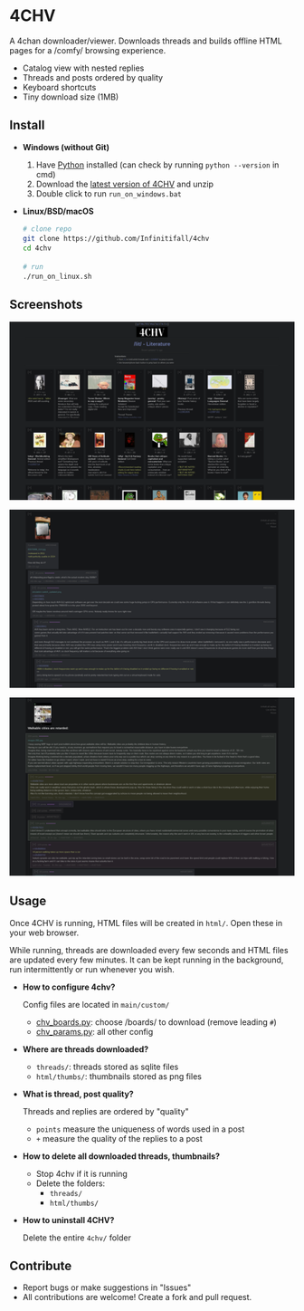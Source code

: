 # 4CHV

A 4chan downloader/viewer. Downloads threads and builds offline HTML pages for a /comfy/ browsing experience.

- Catalog view with nested replies
- Threads and posts ordered by quality
- Keyboard shortcuts
- Tiny download size (1MB)


## Install

- **Windows (without Git)**
  1. Have [Python](https://www.python.org/downloads/) installed (can check by running `python --version` in cmd)
  2. Download the [latest version of 4CHV](https://github.com/Infinitifall/4chv/archive/refs/heads/main.zip) and unzip
  3. Double click to run `run_on_windows.bat`


- **Linux/BSD/macOS**

  ```bash
  # clone repo
  git clone https://github.com/Infinitifall/4chv
  cd 4chv

  # run
  ./run_on_linux.sh
  ```


## Screenshots

![screenshot](screenshots/screenshot2.png)

![screenshot](screenshots/screenshot.png)

![screenshot](screenshots/screenshot3.png)


## Usage

Once 4CHV is running, HTML files will be created in `html/`. Open these in your web browser.

While running, threads are downloaded every few seconds and HTML files are updated every few minutes. It can be kept running in the background, run intermittently or run whenever you wish.


- **How to configure 4chv?**

  Config files are located in `main/custom/`
  - [chv_boards.py](./main/custom/chv_boards.py): choose /boards/ to download (remove leading `#`)
  - [chv_params.py](./main/custom/chv_params.py): all other config

- **Where are threads downloaded?**
  - `threads/`: threads stored as sqlite files
  - `html/thumbs/`: thumbnails stored as png files

- **What is thread, post quality?**

  Threads and replies are ordered by "quality"
    - `points` measure the uniqueness of words used in a post
    - `+` measure the quality of the replies to a post

- **How to delete all downloaded threads, thumbnails?**
  - Stop 4chv if it is running
  - Delete the folders:
    - `threads/`
    - `html/thumbs/`

- **How to uninstall 4CHV?**

  Delete the entire `4chv/` folder


## Contribute

- Report bugs or make suggestions in "Issues"
- All contributions are welcome! Create a fork and pull request.